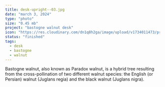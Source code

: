 ```yaml
---
title: desk-upright--03.jpg
date: "march 3, 2024"
type: "photo"
size: "0.45 mb"
project: "bastogne walnut desk"
icon: "https://res.cloudinary.com/dn1q8h2ga/image/upload/v1734011473/proportional.design-3.0/bastogne-walnut-desk/IMG_4231_jlsr75.jpg"
status: "finished"
tags:
  - desk
  - bastogne
  - walnut
---
```


Bastogne walnut, also known as Paradox walnut, is a hybrid tree resulting from the cross-pollination of two different walnut species: the English (or Persian) walnut (Juglans regia) and the black walnut (Juglans nigra).

